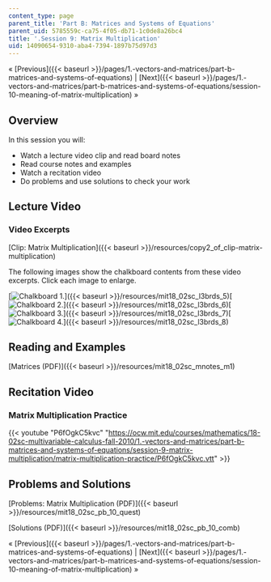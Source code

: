 ```yaml
---
content_type: page
parent_title: 'Part B: Matrices and Systems of Equations'
parent_uid: 5785559c-ca75-4f05-db71-1c0de8a26bc4
title: '.Session 9: Matrix Multiplication'
uid: 14090654-9310-aba4-7394-1897b75d97d3
---
```


« [Previous]({{< baseurl >}}/pages/1.-vectors-and-matrices/part-b-matrices-and-systems-of-equations) | [Next]({{< baseurl >}}/pages/1.-vectors-and-matrices/part-b-matrices-and-systems-of-equations/session-10-meaning-of-matrix-multiplication) »

Overview
--------

In this session you will:

*   Watch a lecture video clip and read board notes
*   Read course notes and examples
*   Watch a recitation video
*   Do problems and use solutions to check your work

Lecture Video
-------------

### Video Excerpts

[Clip: Matrix Multiplication]({{< baseurl >}}/resources/copy2_of_clip-matrix-multiplication)

The following images show the chalkboard contents from these video excerpts. Click each image to enlarge.

[![Chalkboard 1.](BASEURL_PLACEHOLDER/resources/mit18_02sc_l3brds_5a)]({{< baseurl >}}/resources/mit18_02sc_l3brds_5)[![Chalkboard 2.](BASEURL_PLACEHOLDER/resources/mit18_02sc_l3brds_6a)]({{< baseurl >}}/resources/mit18_02sc_l3brds_6)[![Chalkboard 3.](BASEURL_PLACEHOLDER/resources/mit18_02sc_l3brds_7a)]({{< baseurl >}}/resources/mit18_02sc_l3brds_7)[![Chalkboard 4.](BASEURL_PLACEHOLDER/resources/mit18_02sc_l3brds_8a)]({{< baseurl >}}/resources/mit18_02sc_l3brds_8)

Reading and Examples
--------------------

[Matrices (PDF)]({{< baseurl >}}/resources/mit18_02sc_mnotes_m1)

Recitation Video
----------------

### Matrix Multiplication Practice

{{< youtube "P6fOgkC5kvc" "https://ocw.mit.edu/courses/mathematics/18-02sc-multivariable-calculus-fall-2010/1.-vectors-and-matrices/part-b-matrices-and-systems-of-equations/session-9-matrix-multiplication/matrix-multiplication-practice/P6fOgkC5kvc.vtt" >}}

Problems and Solutions
----------------------

[Problems: Matrix Multiplication (PDF)]({{< baseurl >}}/resources/mit18_02sc_pb_10_quest)

[Solutions (PDF)]({{< baseurl >}}/resources/mit18_02sc_pb_10_comb)

« [Previous]({{< baseurl >}}/pages/1.-vectors-and-matrices/part-b-matrices-and-systems-of-equations) | [Next]({{< baseurl >}}/pages/1.-vectors-and-matrices/part-b-matrices-and-systems-of-equations/session-10-meaning-of-matrix-multiplication) »